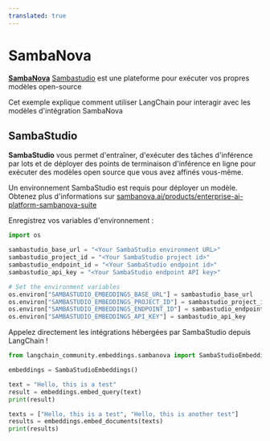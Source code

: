 ```yaml
---
translated: true
---
```


# SambaNova

**[SambaNova](https://sambanova.ai/)** [Sambastudio](https://sambanova.ai/technology/full-stack-ai-platform) est une plateforme pour exécuter vos propres modèles open-source

Cet exemple explique comment utiliser LangChain pour interagir avec les modèles d'intégration SambaNova

## SambaStudio

**SambaStudio** vous permet d'entraîner, d'exécuter des tâches d'inférence par lots et de déployer des points de terminaison d'inférence en ligne pour exécuter des modèles open source que vous avez affinés vous-même.

Un environnement SambaStudio est requis pour déployer un modèle. Obtenez plus d'informations sur [sambanova.ai/products/enterprise-ai-platform-sambanova-suite](https://sambanova.ai/products/enterprise-ai-platform-sambanova-suite)

Enregistrez vos variables d'environnement :

```python
import os

sambastudio_base_url = "<Your SambaStudio environment URL>"
sambastudio_project_id = "<Your SambaStudio project id>"
sambastudio_endpoint_id = "<Your SambaStudio endpoint id>"
sambastudio_api_key = "<Your SambaStudio endpoint API key>"

# Set the environment variables
os.environ["SAMBASTUDIO_EMBEDDINGS_BASE_URL"] = sambastudio_base_url
os.environ["SAMBASTUDIO_EMBEDDINGS_PROJECT_ID"] = sambastudio_project_id
os.environ["SAMBASTUDIO_EMBEDDINGS_ENDPOINT_ID"] = sambastudio_endpoint_id
os.environ["SAMBASTUDIO_EMBEDDINGS_API_KEY"] = sambastudio_api_key
```

Appelez directement les intégrations hébergées par SambaStudio depuis LangChain !

```python
from langchain_community.embeddings.sambanova import SambaStudioEmbeddings

embeddings = SambaStudioEmbeddings()

text = "Hello, this is a test"
result = embeddings.embed_query(text)
print(result)

texts = ["Hello, this is a test", "Hello, this is another test"]
results = embeddings.embed_documents(texts)
print(results)
```
